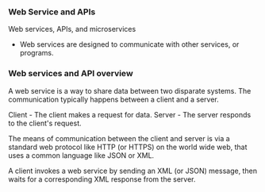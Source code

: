 ### Web Service and APIs

Web services, APIs, and microservices

- Web services are designed to communicate with other services, or programs. 


###  Web services and API overview

A web service is a way to share data between two disparate systems. The communication typically happens between a client and a server.


Client - The client makes a request for data.
Server - The server responds to the client's request.


The means of communication between the client and server is via a standard web protocol like HTTP (or HTTPS) on the world wide web, that uses a common language like JSON or XML.

A client invokes a web service by sending an XML (or JSON) message, then waits for a corresponding XML response from the server.
